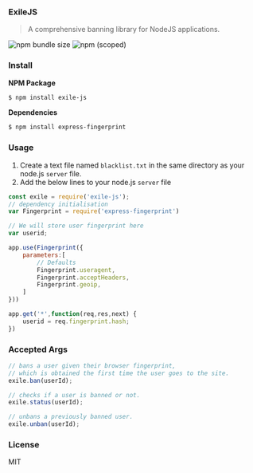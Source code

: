 ### ExileJS
> A comprehensive banning library for NodeJS applications.

![npm bundle size](https://img.shields.io/bundlephobia/min/exile-js) ![npm (scoped)](https://img.shields.io/npm/v/exile-js)


### Install
**NPM Package**
```bash
$ npm install exile-js
```

**Dependencies**
```bash
$ npm install express-fingerprint
```


### Usage
1. Create a text file named ``blacklist.txt`` in the same directory as your node.js ``server`` file.
2. Add the below lines to your node.js ``server`` file
```javascript
const exile = require('exile-js');
// dependency initialisation
var Fingerprint = require('express-fingerprint')

// We will store user fingerprint here
var userid;

app.use(Fingerprint({
	parameters:[
		// Defaults
		Fingerprint.useragent,
		Fingerprint.acceptHeaders,
		Fingerprint.geoip,
	]
}))

app.get('*',function(req,res,next) {
	userid = req.fingerprint.hash;
})
```


### Accepted Args
```javascript
// bans a user given their browser fingerprint,
// which is obtained the first time the user goes to the site.
exile.ban(userId);

// checks if a user is banned or not.
exile.status(userId);

// unbans a previously banned user.
exile.unban(userId);
```


### License
MIT
